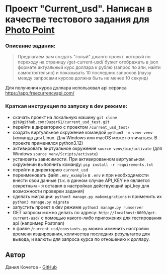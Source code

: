 
# Проект "Current_usd". Написан в качестве тестового задания для [Photo Point](https://www.photo-point.ru/)

### Описание задания:

> Предлагаем вам создать "голый" джанго проект, который по переходу на
> страницу /get-current-usd/ бужет отображать в json формате актуальный
> курс доллара к рублю (запрос по апи, найти самостоятельно) и
> показывать 10 последних запросов (паузу между запросами курсов должна
> быть не менее 10 секунд)

Для получения курса доллара использовал api сервиса https://app.freecurrencyapi.com/
### Краткая инструкция по запуску в dev режиме:
- скачать проект на локальную машину `git clone git@github.com:Duzer61/current_usd_test.git`
- перейти в директорию с проектом `/current_usd_test/`
- создать виртуальное окружение командой `python3 -m venv venv` (команда для Linux. Для Windows или macOS может отличаться. В проекте применялся python3.12)
- активировать виртуальное окружение  `source venv/bin/activate` (для Windows `source venv/Scripts/activate`)
- установить зависимости. При активированном виртуальном окружении выполнить команду: `pip install -r requirements.txt`
- перейти в директорию `current_usd`
- переименовать файл `.env_example` в `.env` и при необходимости внести свои данные (т.к. в данном случае API_KEY не является секретным - я оставил в настройках действующий api_key для возможности проверки задания)
- сделать миграции: `python3 manage.py makemigrations` и применить их `python3 manage.py migrate`
- запустить проект в dev режиме `python3 manage.py runserver`
- GET запросы можно делать по адресу: `http://localhost:8000/get-current-usd/` с помощью какого-либо приложения для тестирования api (например Postman)
- в файле `/current_usd/constants.py` можно изменить настройки времени кэширования, количества последних результатов для вывода, и валюты для запроса курса по отношению к доллару.

 ## Автор
Данил Кочетов - [GitHub](https://github.com/Duzer61)